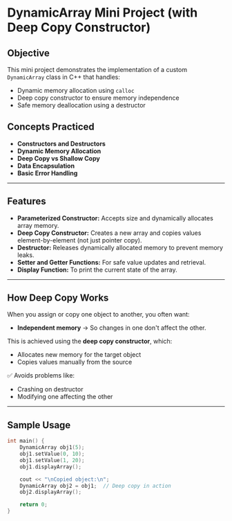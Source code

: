 #  DynamicArray Mini Project (with Deep Copy Constructor)

##  Objective
This mini project demonstrates the implementation of a custom `DynamicArray` class in C++ that handles:
- Dynamic memory allocation using `calloc`
- Deep copy constructor to ensure memory independence
- Safe memory deallocation using a destructor

##  Concepts Practiced
- **Constructors and Destructors**
- **Dynamic Memory Allocation**
- **Deep Copy vs Shallow Copy**
- **Data Encapsulation**
- **Basic Error Handling**

---

##  Features

-  **Parameterized Constructor:** Accepts size and dynamically allocates array memory.
-  **Deep Copy Constructor:** Creates a new array and copies values element-by-element (not just pointer copy).
-  **Destructor:** Releases dynamically allocated memory to prevent memory leaks.
-  **Setter and Getter Functions:** For safe value updates and retrieval.
-  **Display Function:** To print the current state of the array.

---

##  How Deep Copy Works

When you assign or copy one object to another, you often want:
- **Independent memory** → So changes in one don't affect the other.

This is achieved using the **deep copy constructor**, which:
- Allocates new memory for the target object
- Copies values manually from the source

✅ Avoids problems like:
- Crashing on destructor
- Modifying one affecting the other

---

##  Sample Usage

```cpp
int main() {
    DynamicArray obj1(5);
    obj1.setValue(0, 10);
    obj1.setValue(1, 20);
    obj1.displayArray();

    cout << "\nCopied object:\n";
    DynamicArray obj2 = obj1;  // Deep copy in action
    obj2.displayArray();

    return 0;
}
